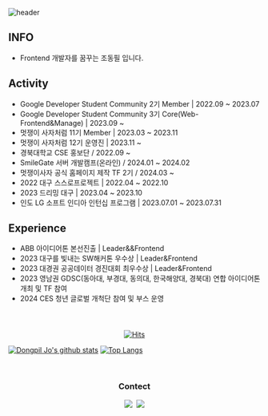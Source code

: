 ![header](https://capsule-render.vercel.app/api?type=waving&height=250&color=gradient&text=Dongpil%20Jo&textBg=false&fontSize=80&fontAlignY=41)

## INFO
* Frontend 개발자를 꿈꾸는 조동필 입니다.

## Activity
* Google Developer Student Community 2기 Member | 2022.09 ~ 2023.07
* Google Developer Student Community 3기 Core(Web-Frontend&Manage) | 2023.09 ~
* 멋쟁이 사자처럼 11기 Member | 2023.03 ~ 2023.11
* 멋쟁이 사자처럼 12기 운영진 | 2023.11 ~
* 경북대학교 CSE 홍보단 / 2022.09 ~
* SmileGate 서버 개발캠프(온라인) / 2024.01 ~ 2024.02
* 멋쟁이사자 공식 홈페이지 제작 TF 2기 / 2024.03 ~
* 2022 대구 스스로프로젝트 | 2022.04 ~ 2022.10
* 2023 드리밍 대구 | 2023.04 ~ 2023.10
* 인도 LG 소프트 인디아 인턴십 프로그램 | 2023.07.01 ~ 2023.07.31

## Experience
* ABB 아이디어톤 본선진출 | Leader&&Frontend
* 2023 대구를 빛내는 SW해커톤 우수상 | Leader&Frontend
* 2023 대경권 공공데이터 경진대회 최우수상 | Leader&Frontend
* 2023 영남권 GDSC(동아대, 부경대, 동의대, 한국해양대, 경북대) 연합 아이디어톤 개최 및 TF 참여
* 2024 CES 청년 글로벌 개척단 참여 및 부스 운영

<br>

<h3 align="center"></h3>

<div align=center>
	
[![Hits](https://hits.seeyoufarm.com/api/count/incr/badge.svg?url=https%3A%2F%2Fgithub.com%2Feastfilmm&count_bg=%23020715&title_bg=%23020715&icon=openstreetmap.svg&icon_color=%23FFFFFF&title=Visitors&edge_flat=false)](https://hits.seeyoufarm.com)
  </div>

[![Dongpil Jo's github stats](https://github-readme-stats.vercel.app/api?username=eastfilmm)](https://github.com/anuraghazra/github-readme-stats)
[![Top Langs](https://github-readme-stats.vercel.app/api/top-langs/?username=eastfilmm&langs_count=4&layout=compact&theme=white)](https://eastfilmm.github.io/)
  
<br>


<h3 align="center"> Contect </h3>
<p align="center">
  <a href="https://www.instagram.com/east_filmm/"><img src="https://img.shields.io/badge/Instagram-E4405F?style=flat-square&logo=Instagram&logoColor=white&link=https://www.instagram.com/east_filmm/"/></a>&nbsp
  <a href="mailto:ehdvlf001@naver.com"><img src="https://img.shields.io/badge/Gmail-d14836?style=flat-square&logo=Gmail&logoColor=white&link=ehdvlf001@naver.com"/></a>
</p>
<br>
